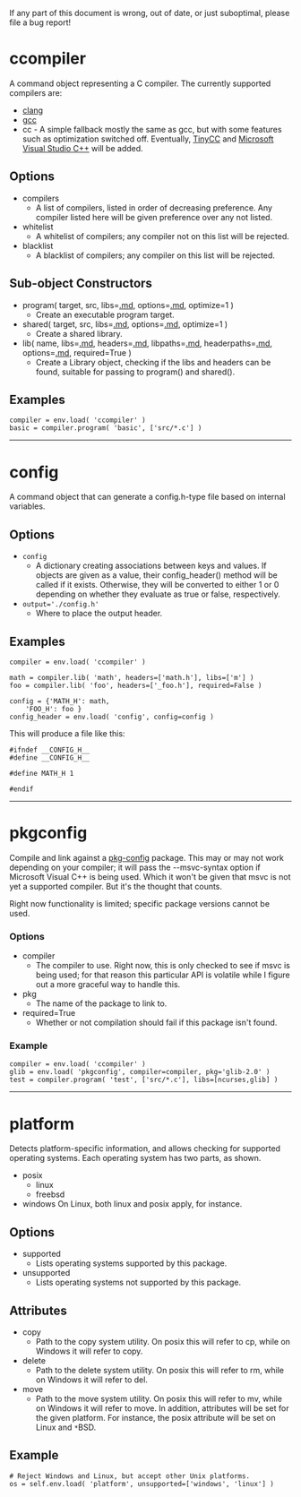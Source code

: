 If any part of this document is wrong, out of date, or just suboptimal, please file a bug report!

# ccompiler #
A command object representing a C compiler.
The currently supported compilers are:
  * [clang](http://clang.llvm.org/)
  * [gcc](http://gcc.gnu.org/)
  * cc - A simple fallback mostly the same as gcc, but with some features such as optimization switched off.
Eventually, [TinyCC](http://bellard.org/tcc/) and [Microsoft Visual Studio C++](http://msdn.microsoft.com/en-us/visualc/default.aspx) will be added.

## Options ##
  * compilers
    * A list of compilers, listed in order of decreasing preference.  Any compiler listed here will be given preference over any not listed.
  * whitelist
    * A whitelist of compilers; any compiler not on this list will be rejected.
  * blacklist
    * A blacklist of compilers; any compiler on this list will be rejected.
## Sub-object Constructors ##
  * program( target, src, libs=[.md](.md), options=[.md](.md), optimize=1 )
    * Create an executable program target.
  * shared( target, src, libs=[.md](.md), options=[.md](.md), optimize=1 )
    * Create a shared library.
  * lib( name, libs=[.md](.md), headers=[.md](.md), libpaths=[.md](.md), headerpaths=[.md](.md), options=[.md](.md), required=True )
    * Create a Library object, checking if the libs and headers can be found, suitable for passing to program() and shared().
## Examples ##
```
compiler = env.load( 'ccompiler' )
basic = compiler.program( 'basic', ['src/*.c'] )
```

---

# config #
A command object that can generate a config.h-type file based on internal variables.
## Options ##
  * `config`
    * A dictionary creating associations between keys and values.  If objects are given as a value, their config\_header() method will be called if it exists.  Otherwise, they will be converted to either 1 or 0 depending on whether they evaluate as true or false, respectively.
  * `output='./config.h'`
    * Where to place the output header.
## Examples ##
```
compiler = env.load( 'ccompiler' )

math = compiler.lib( 'math', headers=['math.h'], libs=['m'] )
foo = compiler.lib( 'foo', headers=['_foo.h'], required=False )
	
config = {'MATH_H': math,
    'FOO_H': foo }
config_header = env.load( 'config', config=config )
```
This will produce a file like this:
```
#ifndef __CONFIG_H__
#define __CONFIG_H__

#define MATH_H 1

#endif
```

---

# pkgconfig #
Compile and link against a [pkg-config](http://pkg-config.freedesktop.org/) package.  This may or may not work depending on your compiler; it will pass the --msvc-syntax option if Microsoft Visual C++ is being used.  Which it won't be given that msvc is not yet a supported compiler.  But it's the thought that counts.

Right now functionality is limited; specific package versions cannot be used.
### Options ###
  * compiler
    * The compiler to use.  Right now, this is only checked to see if msvc is being used; for that reason this particular API is volatile while I figure out a more graceful way to handle this.
  * pkg
    * The name of the package to link to.
  * required=True
    * Whether or not compilation should fail if this package isn't found.
### Example ###
```
compiler = env.load( 'ccompiler' )
glib = env.load( 'pkgconfig', compiler=compiler, pkg='glib-2.0' )
test = compiler.program( 'test', ['src/*.c'], libs=[ncurses,glib] )
```

---

# platform #
Detects platform-specific information, and allows checking for supported operating systems.  Each operating system has two parts, as shown.
  * posix
    * linux
    * freebsd
  * windows
On Linux, both linux and posix apply, for instance.
## Options ##
  * supported
    * Lists operating systems supported by this package.
  * unsupported
    * Lists operating systems not supported by this package.
## Attributes ##
  * copy
    * Path to the copy system utility.  On posix this will refer to cp, while on Windows it will refer to copy.
  * delete
    * Path to the delete system utility.  On posix this will refer to rm, while on Windows it will refer to del.
  * move
    * Path to the move system utility.  On posix this will refer to mv, while on Windows it will refer to move.
In addition, attributes will be set for the given platform.  For instance, the posix attribute will be set on Linux and `*`BSD.
## Example ##
```
# Reject Windows and Linux, but accept other Unix platforms.
os = self.env.load( 'platform', unsupported=['windows', 'linux'] )
```